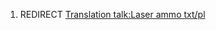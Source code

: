 1.  REDIRECT [Translation talk:Laser ammo
    txt/pl](Translation_talk:Laser_ammo_txt/pl "wikilink")